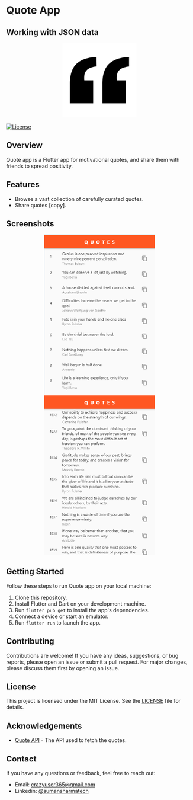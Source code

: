 # Quote App
## Working with JSON data

<p align="center">
  <img src="assets/icons/AppIcon.png" alt="Quote app logo" width="200" height="200">
</p>

[![License](https://img.shields.io/badge/license-MIT-blue.svg)](LICENSE)

## Overview
Quote app is a Flutter app for motivational quotes, and share them with friends to spread positivity.

## Features
- Browse a vast collection of carefully curated quotes.
- Share quotes [copy].

## Screenshots
<!-- Add some screenshots of your app in action -->
<p align="center">
  <img src="assets/ss/screenshot1.png" alt="Screenshot 1" width="300">
  <img src="assets/ss/screenshot2.png" alt="Screenshot 2" width="300">
</p>

## Getting Started
Follow these steps to run Quote app on your local machine:

1. Clone this repository.
2. Install Flutter and Dart on your development machine.
3. Run `flutter pub get` to install the app's dependencies.
4. Connect a device or start an emulator.
5. Run `flutter run` to launch the app.

## Contributing
Contributions are welcome! If you have any ideas, suggestions, or bug reports, please open an issue or submit a pull request. For major changes, please discuss them first by opening an issue.

## License
This project is licensed under the MIT License. See the [LICENSE](LICENSE) file for details.

## Acknowledgements
- [Quote API](https://type.fit/api/quotes) - The API used to fetch the quotes.

## Contact
If you have any questions or feedback, feel free to reach out:
- Email: crazyuser365@gmail.com
- Linkedin: [@sumansharmatech](https://www.linkedin.com/in/sumansharmatech/)

